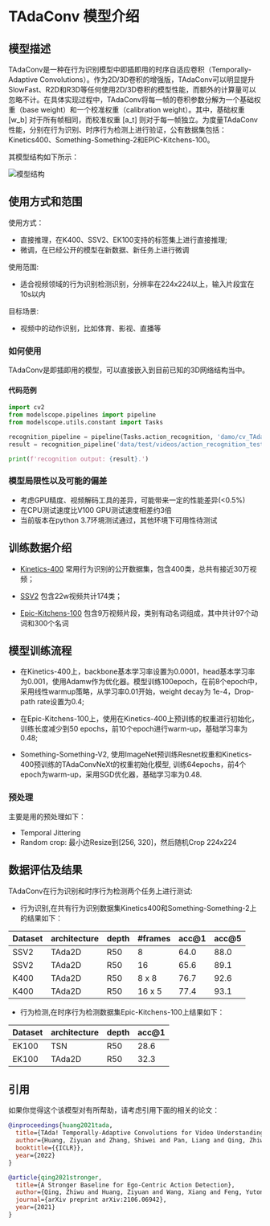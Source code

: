 
# TAdaConv 模型介绍


## 模型描述

TAdaConv是一种在行为识别模型中即插即用的时序自适应卷积（Temporally-Adaptive Convolutions）。作为2D/3D卷积的增强版，TAdaConv可以明显提升SlowFast、R2D和R3D等任何使用2D/3D卷积的模型性能，而额外的计算量可以忽略不计。在具体实现过程中，TAdaConv将每一帧的卷积参数分解为一个基础权重（base weight）和一个校准权重（calibration weight）。其中，基础权重 [w_b] 对于所有帧相同，而校准权重 [a_t] 则对于每一帧独立。为度量TAdaConv性能，分别在行为识别、时序行为检测上进行验证，公有数据集包括：Kinetics400、Something-Something-2和EPIC-Kitchens-100。

其模型结构如下所示：

![模型结构](description/model_image.jpg)


## 使用方式和范围

使用方式：
- 直接推理，在K400、SSV2、EK100支持的标签集上进行直接推理;
- 微调，在已经公开的模型在新数据、新任务上进行微调

使用范围:
- 适合视频领域的行为识别检测识别，分辨率在224x224以上，输入片段宜在10s以内

目标场景:
- 视频中的动作识别，比如体育、影视、直播等


### 如何使用

TAdaConv是即插即用的模型，可以直接嵌入到目前已知的3D网络结构当中。


#### 代码范例
```python
import cv2
from modelscope.pipelines import pipeline
from modelscope.utils.constant import Tasks

recognition_pipeline = pipeline(Tasks.action_recognition, 'damo/cv_TAdaConv_action-recognition')
result = recognition_pipeline('data/test/videos/action_recognition_test_video.mp4')

print(f'recognition output: {result}.')
```

### 模型局限性以及可能的偏差

- 考虑GPU精度、视频解码工具的差异，可能带来一定的性能差异(<0.5%)
- 在CPU测试速度比V100 GPU测试速度相差约3倍
- 当前版本在python 3.7环境测试通过，其他环境下可用性待测试 


## 训练数据介绍

- [Kinetics-400](https://www.deepmind.com/open-source/kinetics) 常用行为识别的公开数据集，包含400类，总共有接近30万视频；

- [SSV2](https://developer.qualcomm.com/software/ai-datasets/something-something) 包含22w视频共计174类；

- [Epic-Kitchens-100](https://epic-kitchens.github.io/2022) 包含9万视频片段，类别有动名词组成，其中共计97个动词和300个名词

## 模型训练流程

- 在Kinetics-400上，backbone基本学习率设置为0.0001，head基本学习率为0.001，使用Adamw作为优化器。模型训练100epoch，在前8个epoch中，采用线性warmup策略，从学习率0.01开始，weight decay为 1e-4，Drop-path rate设置为0.4;

- 在Epic-Kitchens-100上，使用在Kinetics-400上预训练的权重进行初始化，训练长度减少到50
epochs，前10个epoch进行warm-up，基础学习率为 0.48;

- Something-Something-V2, 使用ImageNet预训练Resnet权重和Kinetics-400预训练的TAdaConvNeXt的权重初始化模型, 训练64epochs，前4个epoch为warm-up，采用SGD优化器，基础学习率为0.48.

### 预处理

主要是用的预处理如下：
- Temporal Jittering
- Random crop: 最小边Resize到[256, 320]，然后随机Crop 224x224


## 数据评估及结果

TAdaConv在行为识别和时序行为检测两个任务上进行测试:

- 行为识别,在共有行为识别数据集Kinetics400和Something-Something-2上的结果如下：

| Dataset | architecture | depth | #frames | acc@1 | acc@5 | 
| ------------ | ------------ | ------------ | ------------ | ------------ | ------------ |
| SSV2 | TAda2D | R50 | 8 | 64.0 | 88.0 | 
| SSV2 | TAda2D | R50 | 16 | 65.6 | 89.1 | 
| K400 | TAda2D | R50 | 8 x 8 | 76.7 | 92.6 | 
| K400 | TAda2D | R50 | 16 x 5 | 77.4 | 93.1 |

- 行为检测,在时序行为检测数据集Epic-Kitchens-100上结果如下：

| Dataset | architecture | depth | acc@1 | 
| ------------ | ------------ | ------------ | ------------ | 
| EK100 | TSN    | R50 | 28.6 | 
| EK100 | TAda2D | R50 | 32.3 | 



## 引用
如果你觉得这个该模型对有所帮助，请考虑引用下面的相关的论文：

```BibTeX
@inproceedings{huang2021tada,
  title={TAda! Temporally-Adaptive Convolutions for Video Understanding},
  author={Huang, Ziyuan and Zhang, Shiwei and Pan, Liang and Qing, Zhiwu and Tang, Mingqian and Liu, Ziwei and Ang Jr, Marcelo H},
  booktitle={{ICLR}},
  year={2022}
}
```
```BibTeX
@article{qing2021stronger,
  title={A Stronger Baseline for Ego-Centric Action Detection},
  author={Qing, Zhiwu and Huang, Ziyuan and Wang, Xiang and Feng, Yutong and Zhang, Shiwei and Jiang, Jianwen and Tang, Mingqian and Gao, Changxin and Ang Jr, Marcelo H and Sang, Nong},
  journal={arXiv preprint arXiv:2106.06942},
  year={2021}
}
```
